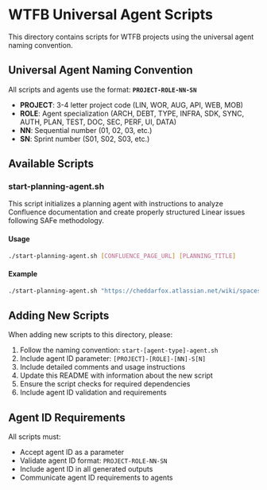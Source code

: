 # WTFB Universal Agent Scripts

This directory contains scripts for WTFB projects using the universal agent naming convention.

## Universal Agent Naming Convention

All scripts and agents use the format: **`PROJECT-ROLE-NN-SN`**
- **PROJECT**: 3-4 letter project code (LIN, WOR, AUG, API, WEB, MOB)
- **ROLE**: Agent specialization (ARCH, DEBT, TYPE, INFRA, SDK, SYNC, AUTH, PLAN, TEST, DOC, SEC, PERF, UI, DATA)
- **NN**: Sequential number (01, 02, 03, etc.)
- **SN**: Sprint number (S01, S02, S03, etc.)

## Available Scripts

### start-planning-agent.sh

This script initializes a planning agent with instructions to analyze Confluence documentation and create properly structured Linear issues following SAFe methodology.

#### Usage

```bash
./start-planning-agent.sh [CONFLUENCE_PAGE_URL] [PLANNING_TITLE]
```

#### Example

```bash
./start-planning-agent.sh "https://cheddarfox.atlassian.net/wiki/spaces/WA/pages/123456789" "Collaborative Screenplay Editing"
```

## Adding New Scripts

When adding new scripts to this directory, please:

1. Follow the naming convention: `start-[agent-type]-agent.sh`
2. Include agent ID parameter: `[PROJECT]-[ROLE]-[NN]-S[N]`
3. Include detailed comments and usage instructions
4. Update this README with information about the new script
5. Ensure the script checks for required dependencies
6. Include agent ID validation and requirements

## Agent ID Requirements

All scripts must:
- Accept agent ID as a parameter
- Validate agent ID format: `PROJECT-ROLE-NN-SN`
- Include agent ID in all generated outputs
- Communicate agent ID requirements to agents

